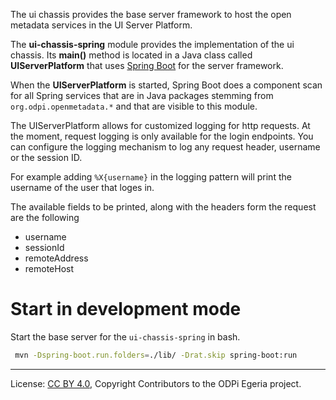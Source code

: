 <!-- SPDX-License-Identifier: CC-BY-4.0 -->
<!-- Copyright Contributors to the ODPi Egeria project 2020. -->

The ui chassis provides the base server framework to host the open metadata
services in the UI Server Platform.

The **ui-chassis-spring** module provides the implementation of the ui chassis.
Its **main()** method is located in a Java class called
**UIServerPlatform** that uses [Spring Boot](https://spring.io/projects/spring-boot)
for the server framework.

When the **UIServerPlatform** is started, Spring Boot does a component scan for all Spring
services that are in Java packages stemming from `org.odpi.openmetadata.*`
and that are visible to this module.

The UIServerPlatform allows for customized logging for http requests. At the moment, request logging is only available for the login endpoints.
You can configure the logging mechanism to log any request header, username or the session ID.

For example adding `%X{username}` in the logging pattern will print the username of the user that loges in.

The available fields to be printed, along with the headers form the request are the following

* username
* sessionId
* remoteAddress
* remoteHost

# Start in development mode

Start the base server for the `ui-chassis-spring` in bash.

```bash
 mvn -Dspring-boot.run.folders=./lib/ -Drat.skip spring-boot:run
```

----
License: [CC BY 4.0](https://creativecommons.org/licenses/by/4.0/),
Copyright Contributors to the ODPi Egeria project.
